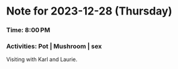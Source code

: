 # Note for 2023-12-28 (Thursday)
### Time: 8:00 PM
### Activities: Pot | Mushroom | sex

Visiting with Karl and Laurie.
